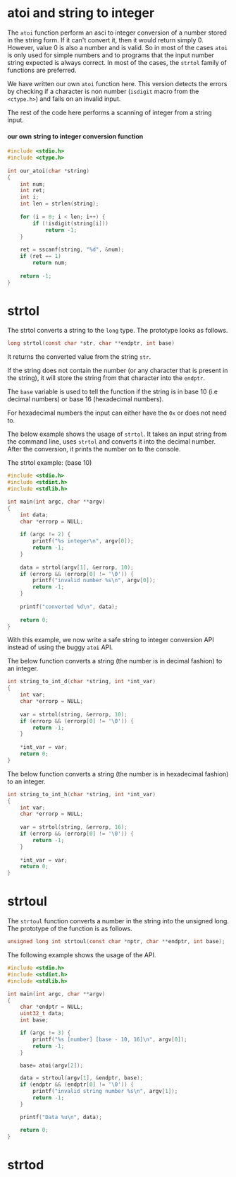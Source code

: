 # atoi and string to integer 


The `atoi` function perform an asci to integer conversion of a number stored in the string form. If it can't convert it, then it would return simply 0. However, value 0 is also a number and is valid. So in most of the cases `atoi` is only used for simple numbers and to programs that the input number string expected is always correct. In most of the cases, the `strtol` family of functions are preferred.

We have written our own `atoi` function here. This version detects the errors by checking if a character is non number (`isdigit` macro from the `<ctype.h>`) and fails on an invalid input.

The rest of the code here performs a scanning of integer from a string input.

#### our own string to integer conversion function
```c
#include <stdio.h>
#include <ctype.h>
    
int our_atoi(char *string)
{
    int num;
    int ret;
    int i;
    int len = strlen(string);
        
    for (i = 0; i < len; i++) {
        if (!isdigit(string[i]))
            return -1;
    }
        
    ret = sscanf(string, "%d", &num);
    if (ret == 1)
        return num;
            
    return -1;
}
```

# strtol

The strtol converts a string to the `long` type. The prototype looks as follows.

```c
long strtol(const char *str, char **endptr, int base)
```
    
It returns the converted value from the string `str`.

If the string does not contain the number (or any character that is present in the string), it will store the string from that character into the `endptr`.

The `base` variable is used to tell the function if the string is in base 10 (i.e decimal numbers) or base 16 (hexadecimal numbers).

For hexadecimal numbers the input can either have the `0x` or does not need to.

The below example shows the usage of `strtol`. It takes an input string from the command line, uses `strtol` and converts it into the decimal number. After the conversion, it prints the number on to the console.

The strtol example: (base 10)

```c
#include <stdio.h>
#include <stdint.h>
#include <stdlib.h>

int main(int argc, char **argv)
{
    int data;
    char *errorp = NULL;
    
    if (argc != 2) {
        printf("%s integer\n", argv[0]);
        return -1;
    }
    
    data = strtol(argv[1], &errorp, 10);
    if (errorp && (errorp[0] != '\0')) {
        printf("invalid number %s\n", argv[0]);
        return -1;
    }
    
    printf("converted %d\n", data);
    
    return 0;
}

```

With this example, we now write a safe string to integer conversion API instead of using the buggy `atoi` API.

The below function converts a string (the number is in decimal fashion) to an integer.

```c
int string_to_int_d(char *string, int *int_var)
{
    int var;
    char *errorp = NULL;
    
    var = strtol(string, &errorp, 10);
    if (errorp && (errorp[0] != '\0')) {
        return -1;
    }
    
    *int_var = var;
    return 0;
}
```

The below function converts a string (the number is in hexadecimal fashion) to an integer.

```c
int string_to_int_h(char *string, int *int_var)
{
    int var;
    char *errorp = NULL;
    
    var = strtol(string, &errorp, 16);
    if (errorp && (errorp[0] != '\0')) {
        return -1;
    }
    
    *int_var = var;
    return 0;
}
```

# strtoul

The `strtoul` function converts a number in the string into the unsigned long. The prototype of the function is as follows.

```c
unsigned long int strtoul(const char *nptr, char **endptr, int base);
```

The following example shows the usage of the API.

```c
#include <stdio.h>
#include <stdint.h>
#include <stdlib.h>

int main(int argc, char **argv)
{
	char *endptr = NULL;
    uint32_t data;
	int base;

    if (argc != 3) {
		printf("%s [number] [base - 10, 16]\n", argv[0]);
		return -1;
    }

	base= atoi(argv[2]);

    data = strtoul(argv[1], &endptr, base);
	if (endptr && (endptr[0] != '\0')) {
		printf("invalid string number %s\n", argv[1]);
		return -1;
	}

	printf("Data %u\n", data);

	return 0;
}
```

# strtod
